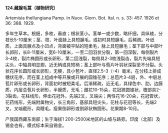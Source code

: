 **124.藏腺毛蒿（植物研究）**

Artemisia thellungiana Pamp. in Nuov. Giorn. Bot. Ital. n. s. 33: 457. 1926 et 36: 388. 1929.

多年生草本。根细，多枚，垂直；根状茎小。茎单一或少数，略纤细，具纵棱，分枝长5-10厘米；茎、枝、叶面脉上具短腺毛，或初时具短腺毛，后稀疏。叶纸质，上面具腺点及小凹点，背面被平贴的短柔毛，脉上具短腺毛；茎下部与中部叶长卵形，长8-11厘米，宽6-10厘米，一至二回羽状分裂，第一回深裂，每侧裂片3-4枚，裂片椭圆形或长卵形，第二回浅裂，每侧具2-3枚浅裂齿，裂片先端具短尖头，中轴具明显翅，近无柄或具短柄；茎上部叶与苞片叶羽状深裂至不分裂。头状花序长圆形或长卵形，无梗，具小苞叶，直径2.5-3（-4）毫米，在分枝上排成穗状花序，而在茎上组成中等开展或开展的圆锥花序；总苞片3-4层，外、中层总苞片卵形或长卵形，背面初时被短柔毛，后渐稀疏，近无毛，具绿色中、肋，边膜质，内层总苞片长卵形，半膜质，无毛；雌花10-15朵，花冠狭圆锥状，檐部具2-3裂齿，花柱线形，伸出花冠外，先端2叉，叉端尖；两性花16-20朵，花冠管状，花药线形，先端附属物尖，长三角形，基部具短尖头，花柱与花冠等长，先端2叉，叉端截形，具睫毛。瘦果倒卵形或倒卵状椭圆形。花果期8-10月。

产我国西藏东南部；生于海拔1 200-2500米地区的山坡与路旁。印度（北部）及锡金也有。模式标本采自锡金。
